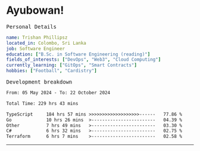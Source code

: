 # Ayubowan!

<samp>Personal Details</samp>

```yaml
name: Trishan Phillipsz
located_in: Colombo, Sri Lanka
job: Software Engineer
education: ["B.Sc. in Software Engineering (reading)"]
fields_of_interests: ["DevOps", "Web3", "Cloud Computing"]
currently_learning: ["GitOps", "Smart Contracts"]
hobbies: ["Football", "Cardistry"]
```

<samp>Development breakdown</samp>

<!--START_SECTION:waka-->

```txt
From: 05 May 2024 - To: 22 October 2024

Total Time: 229 hrs 43 mins

TypeScript     184 hrs 57 mins >>>>>>>>>>>>>>>>>>>------   77.86 %
Go             10 hrs 26 mins  >------------------------   04.39 %
Other          7 hrs 49 mins   >------------------------   03.30 %
C#             6 hrs 32 mins   >------------------------   02.75 %
Terraform      6 hrs 7 mins    >------------------------   02.58 %
```

<!--END_SECTION:waka-->

---
